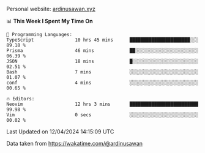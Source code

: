 Personal website: [ardinusawan.xyz](https://ardinusawan.xyz)

<!--START_SECTION:waka-->
📊 **This Week I Spent My Time On** 

```text
💬 Programming Languages: 
TypeScript               10 hrs 45 mins      ██████████████████████░░░   89.18 % 
Prisma                   46 mins             ██░░░░░░░░░░░░░░░░░░░░░░░   06.39 % 
JSON                     18 mins             █░░░░░░░░░░░░░░░░░░░░░░░░   02.51 % 
Bash                     7 mins              ░░░░░░░░░░░░░░░░░░░░░░░░░   01.07 % 
conf                     4 mins              ░░░░░░░░░░░░░░░░░░░░░░░░░   00.65 % 

🔥 Editors: 
Neovim                   12 hrs 3 mins       █████████████████████████   99.98 % 
Vim                      0 secs              ░░░░░░░░░░░░░░░░░░░░░░░░░   00.02 % 
```


 Last Updated on 12/04/2024 14:15:09 UTC
<!--END_SECTION:waka-->
Data taken from https://wakatime.com/@ardinusawan

